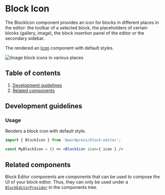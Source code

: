 # Block Icon

The BlockIcon component provides an icon for blocks in different places in the editor: the toolbar of a selected block, the placeholders of certain blocks (gallery, image), the block insertion panel of the editor or the secondary sidebar.

The rendered an [Icon](https://github.com/WordPress/gutenberg/tree/master/packages/components/src/icon) component with default styles.

![Image block icons in various places](https://make.wordpress.org/core/files/2020/08/image-block-icons-in-various-places.png)

## Table of contents

1. [Development guidelines](#development-guidelines)
2. [Related components](#related-components)


## Development guidelines

### Usage

Renders a block icon with default style.

```jsx
import { BlockIcon } from '@wordpress/block-editor';

const MyBlockIcon = () => <BlockIcon icon={ icon } />
```

## Related components

Block Editor components are components that can be used to compose the UI of your block editor. Thus, they can only be used under a [`BlockEditorProvider`](https://github.com/WordPress/gutenberg/blob/HEAD/packages/block-editor/src/components/provider/README.md) in the components tree.
